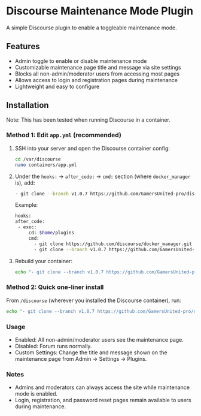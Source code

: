 # Discourse Maintenance Mode Plugin

A simple Discourse plugin to enable a toggleable maintenance mode.

## Features

- Admin toggle to enable or disable maintenance mode  
- Customizable maintenance page title and message via site settings  
- Blocks all non-admin/moderator users from accessing most pages  
- Allows access to login and registration pages during maintenance  
- Lightweight and easy to configure  

## Installation

Note: This has been tested when running Discourse in a container.

### Method 1: Edit `app.yml` (recommended)

1. SSH into your server and open the Discourse container config:
   ```bash
   cd /var/discourse
   nano containers/app.yml
   ```
2. Under the `hooks:` → `after_code:` → `cmd:` section (where `docker_manager` is), add:
   ```bash
   - git clone --branch v1.0.7 https://github.com/GamersUnited-pro/discourse-maintenance-mode.git
   ```
   
   Example:
   ```bash
   hooks:
   after_code:
    - exec:
        cd: $home/plugins
        cmd:
          - git clone https://github.com/discourse/docker_manager.git
          - git clone --branch v1.0.7 https://github.com/GamersUnited-pro/discourse-maintenance-mode.git
   ```

3. Rebuild your container:
   ```bash
   echo "- git clone --branch v1.0.7 https://github.com/GamersUnited-pro/discourse-maintenance-mode.git" >> containers/app.yml && ./launcher rebuild app
   ```

### Method 2: Quick one-liner install
From `/discourse` (wherever you installed the Discourse container), run:
   ```bash
   echo "- git clone --branch v1.0.7 https://github.com/GamersUnited-pro/discourse-maintenance-mode.git" >> containers/app.yml && ./launcher rebuild app
   ```

### Usage
   - Enabled: All non-admin/moderator users see the maintenance page.
   - Disabled: Forum runs normally.
   - Custom Settings: Change the title and message shown on the maintenance page from Admin → Settings → Plugins.

### Notes
   - Admins and moderators can always access the site while maintenance mode is enabled.
   - Login, registration, and password reset pages remain available to users during maintenance.
